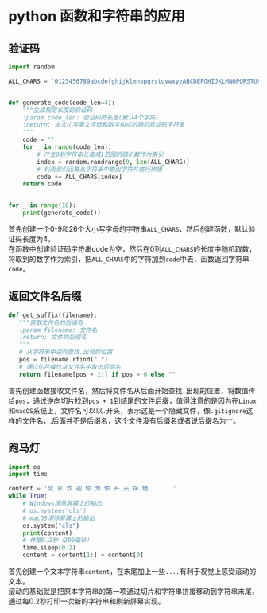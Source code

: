 # python 函数和字符串的应用
## 验证码
```python
import random

ALL_CHARS = '0123456789abcdefghijklmnopqrstuvwxyzABCDEFGHIJKLMNOPQRSTUVWXYZ'


def generate_code(code_len=4):
    """生成指定长度的验证码
    :param code_len: 验证码的长度(默认4个字符)
    :return: 由大小写英文字母和数字构成的随机验证码字符串
    """
    code = ''
    for _ in range(code_len):
        # 产生0到字符串长度减1范围的随机数作为索引
        index = random.randrange(0, len(ALL_CHARS))
        # 利用索引运算从字符串中取出字符并进行拼接
        code += ALL_CHARS[index]
    return code


for _ in range(10):
    print(generate_code())

```
首先创建一个0-9和26个大小写字母的字符串`ALL_CHARS`，然后创建函数，默认验证码长度为4。\
 在函数中创建验证码字符串code为空，然后在0到`ALL_CHARS`的长度中随机取数，将取到的数字作为索引，把`ALL_CHARS`中的字符加到`code`中去，函数返回字符串`code`。

 ## 返回文件名后缀
 ```python
def get_suffix(filename):
    """获取文件名的后缀名
    :param filename: 文件名
    :return: 文件的后缀名
    """
    # 从字符串中逆向查找.出现的位置
    pos = filename.rfind(".")
    # 通过切片操作从文件名中取出后缀名
    return filename[pos + 1:] if pos > 0 else ""
```
首先创建函数接收文件名，然后将文件名从后面开始查找`.`出现的位置，将数值传给`pos`，通过逆向切片找到`pos + 1`到结尾的文件后缀，值得注意的是因为在`Linux`和`macOS`系统上，文件名可以以`.`开头，表示这是一个隐藏文件，像`.gitignore`这样的文件名，.后面并不是后缀名，这个文件没有后缀名或者说后缀名为`""`。
## 跑马灯
```python
import os
import time

content = '北 京 欢 迎 你 为 你 开 天 辟 地.......'
while True:
    # Windows清除屏幕上的输出
    # os.system('cls')
    # macOS清除屏幕上的输出
    os.system("cls")
    print(content)
    # 休眠0.2秒（200毫秒）
    time.sleep(0.2)
    content = content[1:] + content[0]
```
首先创建一个文本字符串`content`，在末尾加上一些`....`有利于视觉上感受滚动的文本。\
滚动的基础就是把原本字符串的第一项通过切片和字符串拼接移动到字符串末尾，通过每0.2秒打印一次新的字符串和刷新屏幕实现。